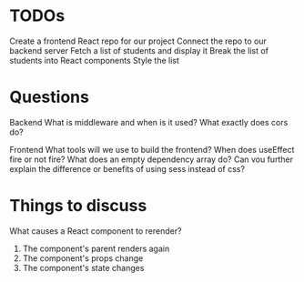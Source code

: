 # TODOs
Create a frontend React repo for our project
Connect the repo to our backend server
Fetch a list of students and display it
Break the list of students into React components
Style the list


# Questions
Backend
What is middleware and when is it used?
What exactly does cors do?

Frontend
What tools will we use to build the frontend?
When does useEffect fire or not fire? What does an empty dependency array do?
Can vou further explain the difference or benefits of using sess instead of css?


# Things to discuss
What causes a React component to rerender?
1. The component's parent renders again
2. The component's props change
3. The component's state changes
